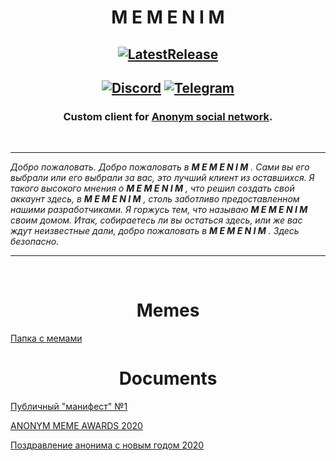# <div align="center">**M E M E N I M**</div>


## <div align="center">[![LatestRelease](https://img.shields.io/github/v/release/MEMENIM-Project/MEMENIM-Public?style=flat&color=MEMENIM&label=latest%20release)](https://github.com/MEMENIM-Project/MEMENIM-Public/releases/latest)</div>


## <div align="center">[![Discord](https://img.shields.io/discord/758775270861307946?style=flat&label=discord&logo=discord&logoColor=8099DF&color=5194f0)](https://discord.gg/yhATVBWxZG) [![Telegram](https://img.shields.io/badge/telegram-MEMENIM%20%20Ghetto-2A8?style=flat&label=telegram&logo=telegram&logoColor=white&color=5194f0)](https://t.me/joinchat/Vf9B3XM5SM-zUbkf)</div>


### <div align="center">Custom client for [Anonym social network](https://anonym.network/).</div>


<br/>


---

*Добро пожаловать. Добро пожаловать в  **M E M E N I M** . Сами вы его выбрали или его выбрали за вас, это лучший клиент из оставшихся. Я такого высокого мнения о  **M E M E N I M** , что решил создать свой аккаунт здесь, в  **M E M E N I M** , столь заботливо предоставленном нашими разработчиками. Я горжусь тем, что называю  **M E M E N I M**  своим домом. Итак, собираетесь ли вы остаться здесь, или же вас ждут неизвестные дали, добро пожаловать в  **M E M E N I M** . Здесь безопасно.*

---


<br/>


# <div align="center">**Memes**</div>

[Папка с мемами](https://github.com/MEMENIM-Project/MEMENIM-Public/blob/master/memes/)


# <div align="center">**Documents**</div>

[Публичный "манифест" №1](https://github.com/MEMENIM-Project/MEMENIM-Public/blob/master/docs/Message%20to%20Anonym.md)

[ANONYM MEME AWARDS 2020](https://github.com/MEMENIM-Project/MEMENIM-Public/blob/master/docs/ANONYM%20MEME%20AWARDS%202020.md)

[Поздравление анонима с новым годом 2020](https://github.com/MEMENIM-Project/MEMENIM-Public/blob/master/docs/New%20Year%20Congratz%202020.md)


